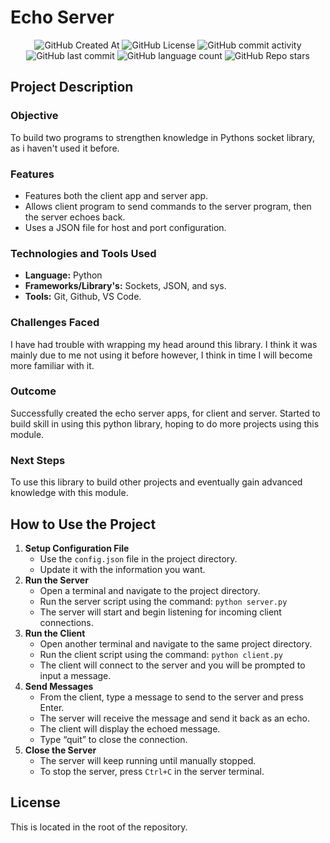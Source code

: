 # Echo Server

<div align="center">

<img alt="GitHub Created At" src="https://img.shields.io/github/created-at/KieranPritchard/Echo-Server">

<img alt="GitHub License" src="https://img.shields.io/github/license/KieranPritchard/Echo-Server">

<img alt="GitHub commit activity" src="https://img.shields.io/github/commit-activity/t/KieranPritchard/Echo-Server">

<img alt="GitHub last commit" src="https://img.shields.io/github/last-commit/KieranPritchard/Echo-Server">

<img alt="GitHub language count" src="https://img.shields.io/github/languages/count/KieranPritchard/Echo-Server">

<img alt="GitHub Repo stars" src="https://img.shields.io/github/stars/KieranPritchard/Echo-Server">

</div>

## Project Description

### Objective 
To build two programs to strengthen knowledge in Pythons socket library, as i haven't used it before. 

### Features
* Features both the client app and server app.
* Allows client program to send commands to the server program, then the server echoes back.
* Uses a JSON file for host and port configuration.

### Technologies and Tools Used
* **Language:** Python
* **Frameworks/Library's:** Sockets, JSON, and sys.
* **Tools:** Git, Github, VS Code.

### Challenges Faced
I have had trouble with wrapping my head around this library. I think it was mainly due to me not using it before however, I think in time I will become more familiar with it. 

### Outcome
Successfully created the echo server apps, for client and server. Started to build skill in using this python library, hoping to do more projects using this module.

### Next Steps
To use this library to build other projects and eventually gain advanced knowledge with this module.
## How to Use the Project

1. **Setup Configuration File**
	- Use the `config.json` file in the project directory.
	- Update it with the information you want.
2. **Run the Server**
	- Open a terminal and navigate to the project directory.
	- Run the server script using the command: `python server.py`
	* The server will start and begin listening for incoming client connections.
3. **Run the Client**
	- Open another terminal and navigate to the same project directory.
	- Run the client script using the command: `python client.py`
	- The client will connect to the server and you will be prompted to input a message.
4. **Send Messages**
	- From the client, type a message to send to the server and press Enter.
	- The server will receive the message and send it back as an echo.
	- The client will display the echoed message.
	- Type “quit” to close the connection.
5. **Close the Server**
	- The server will keep running until manually stopped.
	- To stop the server, press `Ctrl+C` in the server terminal.
## License
This is located in the root of the repository.
